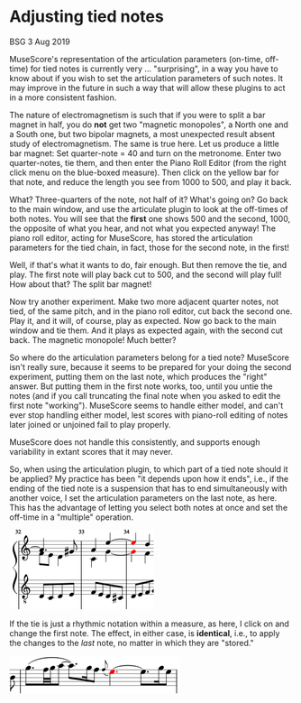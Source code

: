 # Adjusting tied notes

BSG 3 Aug 2019

MuseScore's representation of the articulation parameters (on-time, off-time) for tied notes is currently very ... "surprising", in a way you have to know about if you wish to set the articulation parameters of such notes.  It may improve in the future in such a way that will allow these plugins to act in a more consistent fashion.

The nature of electromagnetism is such that if you were to split a bar magnet in half, you do **not** get two "magnetic monopoles", a North one and a South one, but two bipolar magnets, a most unexpected result absent study of electromagnetism.  The same is true here.  Let us produce a little bar magnet: Set quarter-note = 40 and turn on the metronome. Enter two quarter-notes, tie them, and then enter the Piano Roll Editor (from the right click menu on the blue-boxed measure).  Then click on the yellow bar for that note, and reduce the length you see from 1000 to 500, and play it back.

What? Three-quarters of the note, not half of it? What's going on?  Go back to the main window, and use the articulate plugin to look at the off-times of both notes.  You will see that the **first** one shows 500 and the second, 1000, the opposite of what you hear, and not what you expected anyway!   The piano roll editor, acting for MuseScore, has stored the articulation parameters for the tied chain, in fact, those for the second note, in the first!

Well, if that's what it wants to do, fair enough. But then remove the tie, and play.  The first note will play back cut to 500, and the second will play full!  How about that? The split bar magnet!

Now try another experiment.  Make two more adjacent quarter notes, not tied, of the same pitch, and in the piano roll editor, cut back the second one.  Play it, and it will, of course, play as expected. Now go back to the main window and tie them.  And it plays as expected again, with the second cut back. The magnetic monopole! Much better?

So where do the articulation parameters belong for a tied note? MuseScore isn't really sure, because it seems to be prepared for your doing the second experiment, putting them on the last note, which produces the "right" answer.  But putting them in the first note works, too, until you untie the notes (and if you call truncating the final note when you asked to edit the first note "working").  MuseScore seems to handle either model, and can't ever stop handling either model, lest scores with piano-roll editing of notes later joined or unjoined fail to play properly.

MuseScore does not handle this consistently, and supports enough variability in extant scores that it may never.

So, when using the articulation plugin, to which part of a tied note should it be applied?  My practice has been "it depends upon how it ends", i.e., if the ending of the tied note is a suspension that has to end simultaneously with another voice, I set the articulation parameters on the last note, as here.  This has the advantage of letting you select both notes at once and set the off-time in a "multiple" operation.

![BWV 227.9 excerpt](bwv227suspx1.png)

If the tie is just a rhythmic notation within a measure, as here, I click on and change the first note.  The effect, in either case, is **identical**, i.e., to apply the changes to the *last* note, no matter in which they are "stored."

![Rhythmic tieing](tieartic2.png)


